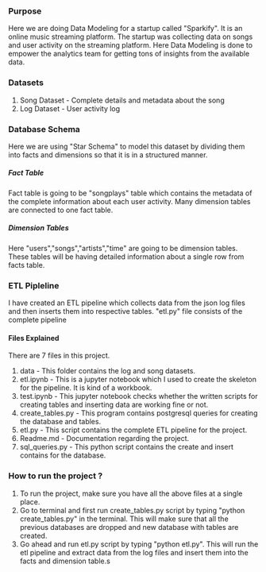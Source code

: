 ### Purpose 
Here we are doing Data Modeling for a startup called "Sparkify". It is an online music streaming platform. The startup was collecting data on songs and user activity on the streaming platform. Here Data Modeling is done to empower the analytics team for getting tons of insights from the available data.

### Datasets
1. Song Dataset - Complete details and metadata about the song
2. Log Dataset - User activity log

### Database Schema 
Here we are using "Star Schema" to model this dataset by dividing them into facts and dimensions so that it is in a structured manner. 
##### Fact Table
Fact table is going to be "songplays" table which contains the metadata of the complete information about each user activity. Many dimension tables are connected to one fact table.
##### Dimension Tables
Here "users","songs","artists","time" are going to be dimension tables. These tables will be having detailed information about a single row from facts table.
### ETL Pipleline
I have created an ETL pipeline which collects data from the json log files and then inserts them into respective tables. "etl.py" file consists of the complete pipeline
#### Files Explained
There are 7 files in this project. 
1. data - This folder contains the log and song datasets.
2. etl.ipynb - This is a jupyter notebook which I used to create the skeleton for the pipeline. It is kind of a workbook.
3. test.ipynb - This jupyter notebook checks whether the written scripts for creating tables and inserting data are working fine or not.
4. create_tables.py - This program contains postgresql queries for creating the database and tables.
5. etl.py - This script contains the complete ETL pipeline for the project.
6. Readme.md - Documentation regarding the project.
7. sql_queries.py - This python script contains the create and insert contains for the database.

### How to run the project ?
1. To run the project, make sure you have all the above files at a single place.
2. Go to terminal and first run create_tables.py script by typing "python create_tables.py" in the terminal. This will make sure that all the previous databases are dropped and new database with tables are created.
3. Go ahead and run etl.py script by typing "python etl.py". This will run the etl pipeline and extract data from the log files and insert them into the facts and dimension table.s